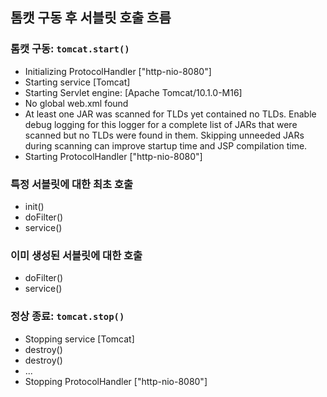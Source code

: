 ## 톰캣 구동 후 서블릿 호출 흐름

### 톰캣 구동: `tomcat.start()`

- Initializing ProtocolHandler ["http-nio-8080"]
- Starting service [Tomcat]
- Starting Servlet engine: [Apache Tomcat/10.1.0-M16]
- No global web.xml found
- At least one JAR was scanned for TLDs yet contained no TLDs. Enable debug logging for this logger for a complete list of JARs that were scanned but no TLDs were found in them. Skipping unneeded JARs during scanning can improve startup time and JSP compilation time.
- Starting ProtocolHandler ["http-nio-8080"]

### 특정 서블릿에 대한 최초 호출

- init()
- doFilter() 
- service()

### 이미 생성된 서블릿에 대한 호출

- doFilter() 
- service()

### 정상 종료: `tomcat.stop()`

- Stopping service [Tomcat]
- destroy()
- destroy()
- ...
- Stopping ProtocolHandler ["http-nio-8080"]
